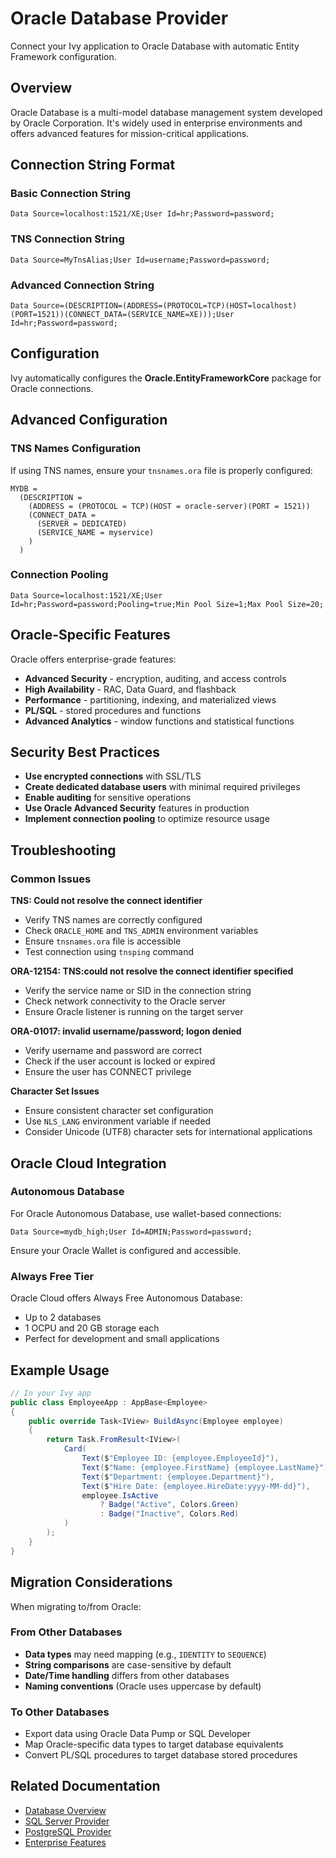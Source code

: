 # Oracle Database Provider

<Ingress>
Connect your Ivy application to Oracle Database with automatic Entity Framework configuration.
</Ingress>

## Overview

Oracle Database is a multi-model database management system developed by Oracle Corporation. It's widely used in enterprise environments and offers advanced features for mission-critical applications.

## Connection String Format

### Basic Connection String
```text
Data Source=localhost:1521/XE;User Id=hr;Password=password;
```

### TNS Connection String
```text
Data Source=MyTnsAlias;User Id=username;Password=password;
```

### Advanced Connection String
```text
Data Source=(DESCRIPTION=(ADDRESS=(PROTOCOL=TCP)(HOST=localhost)(PORT=1521))(CONNECT_DATA=(SERVICE_NAME=XE)));User Id=hr;Password=password;
```

## Configuration

Ivy automatically configures the **Oracle.EntityFrameworkCore** package for Oracle connections.

## Advanced Configuration

### TNS Names Configuration

If using TNS names, ensure your `tnsnames.ora` file is properly configured:

```text
MYDB =
  (DESCRIPTION =
    (ADDRESS = (PROTOCOL = TCP)(HOST = oracle-server)(PORT = 1521))
    (CONNECT_DATA =
      (SERVER = DEDICATED)
      (SERVICE_NAME = myservice)
    )
  )
```

### Connection Pooling

```text
Data Source=localhost:1521/XE;User Id=hr;Password=password;Pooling=true;Min Pool Size=1;Max Pool Size=20;
```

## Oracle-Specific Features

Oracle offers enterprise-grade features:
- **Advanced Security** - encryption, auditing, and access controls
- **High Availability** - RAC, Data Guard, and flashback
- **Performance** - partitioning, indexing, and materialized views
- **PL/SQL** - stored procedures and functions
- **Advanced Analytics** - window functions and statistical functions

## Security Best Practices

- **Use encrypted connections** with SSL/TLS
- **Create dedicated database users** with minimal required privileges
- **Enable auditing** for sensitive operations
- **Use Oracle Advanced Security** features in production
- **Implement connection pooling** to optimize resource usage

## Troubleshooting

### Common Issues

**TNS: Could not resolve the connect identifier**
- Verify TNS names are correctly configured
- Check `ORACLE_HOME` and `TNS_ADMIN` environment variables
- Ensure `tnsnames.ora` file is accessible
- Test connection using `tnsping` command

**ORA-12154: TNS:could not resolve the connect identifier specified**
- Verify the service name or SID in the connection string
- Check network connectivity to the Oracle server
- Ensure Oracle listener is running on the target server

**ORA-01017: invalid username/password; logon denied**
- Verify username and password are correct
- Check if the user account is locked or expired
- Ensure the user has CONNECT privilege

**Character Set Issues**
- Ensure consistent character set configuration
- Use `NLS_LANG` environment variable if needed
- Consider Unicode (UTF8) character sets for international applications

## Oracle Cloud Integration

### Autonomous Database

For Oracle Autonomous Database, use wallet-based connections:

```text
Data Source=mydb_high;User Id=ADMIN;Password=password;
```

Ensure your Oracle Wallet is configured and accessible.

### Always Free Tier

Oracle Cloud offers Always Free Autonomous Database:
- Up to 2 databases
- 1 OCPU and 20 GB storage each
- Perfect for development and small applications

## Example Usage

```csharp
// In your Ivy app
public class EmployeeApp : AppBase<Employee>
{
    public override Task<IView> BuildAsync(Employee employee)
    {
        return Task.FromResult<IView>(
            Card(
                Text($"Employee ID: {employee.EmployeeId}"),
                Text($"Name: {employee.FirstName} {employee.LastName}"),
                Text($"Department: {employee.Department}"),
                Text($"Hire Date: {employee.HireDate:yyyy-MM-dd}"),
                employee.IsActive
                    ? Badge("Active", Colors.Green)
                    : Badge("Inactive", Colors.Red)
            )
        );
    }
}
```

## Migration Considerations

When migrating to/from Oracle:

### From Other Databases
- **Data types** may need mapping (e.g., `IDENTITY` to `SEQUENCE`)
- **String comparisons** are case-sensitive by default
- **Date/Time handling** differs from other databases
- **Naming conventions** (Oracle uses uppercase by default)

### To Other Databases
- Export data using Oracle Data Pump or SQL Developer
- Map Oracle-specific data types to target database equivalents
- Convert PL/SQL procedures to target database stored procedures

## Related Documentation

- [Database Overview](01_Overview.md)
- [SQL Server Provider](SqlServer.md)
- [PostgreSQL Provider](PostgreSQL.md)
- [Enterprise Features](../../02_Concepts/Services.md)